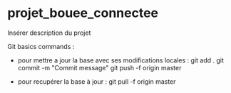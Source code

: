 # projet_bouee_connectee
Insérer description du projet 

Git basics commands : 
 - pour mettre a jour la base avec ses modifications locales : 
    git add .
    git commit -m "Commit message"
    git push -f origin master
    
 - pour recupérer la base à jour : 
    git pull -f origin master
